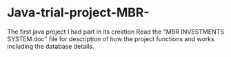 # Java-trial-project-MBR-
The first java project I had part in its creation
Read the "MBR INVESTMENTS SYSTEM.doc" file for description of how the project functions and works including the database details.
